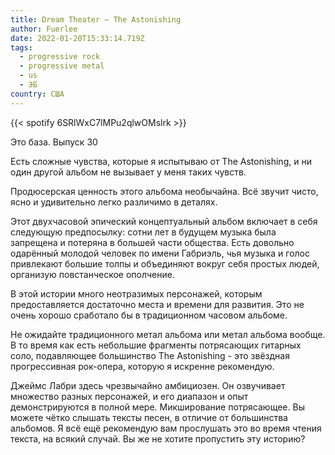 ```yaml
---
title: Dream Theater — The Astonishing
author: Fuerlee
date: 2022-01-20T15:33:14.719Z
tags:
  - progressive rock
  - progressive metal
  - us
  - ЭБ
country: США
---
```

{{< spotify 6SRlWxC7lMPu2qlwOMslrk >}}

Это база. Выпуск 30

Есть сложные чувства, которые я испытываю от The Astonishing, и ни один другой альбом не вызывает у меня таких чувств.

Продюсерская ценность этого альбома необычайна. Всё звучит чисто, ясно и удивительно легко различимо в деталях.

Этот двухчасовой эпический концептуальный альбом включает в себя следующую предпосылку: сотни лет в будущем музыка была запрещена и потеряна в большей части общества. Есть довольно одарённый молодой человек по имени Габриэль, чья музыка и голос привлекают большие толпы и объединяют вокруг себя простых людей, организую повстанческое ополчение.

В этой истории много неотразимых персонажей, которым предоставляется достаточно места и времени для развития. Это не очень хорошо сработало бы в традиционном часовом альбоме.

Не ожидайте традиционного метал альбома или метал альбома вообще. В то время как есть небольшие фрагменты потрясающих гитарных соло, подавляющее большинство The Astonishing - это звёздная прогрессивная рок-опера, которую я искренне рекомендую.

Джеймс Лабри здесь чрезвычайно амбициозен. Он озвучивает множество разных персонажей, и его диапазон и опыт демонстрируются в полной мере. Микширование потрясающее. Вы можете чётко слышать тексты песен, в отличие от большинства альбомов. Я всё ещё рекомендую вам прослушать это во время чтения текста, на всякий случай. Вы же не хотите пропустить эту историю?